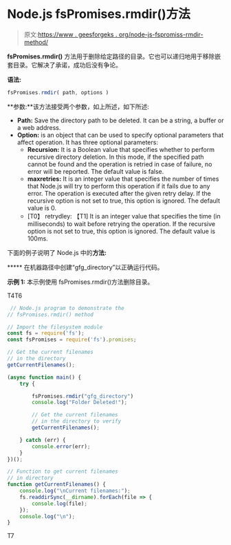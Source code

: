 # Node.js fsPromises.rmdir()方法

> 原文:[https://www . geesforgeks . org/node-js-fspromiss-rmdir-method/](https://www.geeksforgeeks.org/node-js-fspromises-rmdir-method/)

**fsPromises.rmdir()** 方法用于删除给定路径的目录。它也可以递归地用于移除嵌套目录。它解决了承诺，成功后没有争论。

**语法:**

```js
fsPromises.rmdir( path, options )
```

**参数:**该方法接受两个参数，如上所述，如下所述:

*   **Path:** Save the directory path to be deleted. It can be a string, a buffer or a web address.
*   **Option:** is an object that can be used to specify optional parameters that affect operation. It has three optional parameters:
    *   **Recursion:** It is a Boolean value that specifies whether to perform recursive directory deletion. In this mode, if the specified path cannot be found and the operation is retried in case of failure, no error will be reported. The default value is false.
    *   **maxretries:** It is an integer value that specifies the number of times that Node.js will try to perform this operation if it fails due to any error. The operation is executed after the given retry delay. If the recursive option is not set to true, this option is ignored. The default value is 0.
    *   [T0】 retrydley: 【T1] It is an integer value that specifies the time (in milliseconds) to wait before retrying the operation. If the recursive option is not set to true, this option is ignored. The default value is 100ms.

下面的例子说明了 Node.js 中的**方法:**

***** 在机器路径中创建“gfg_directory”以正确运行代码。

**示例 1:** 本示例使用 fsPromises.rmdir()方法删除目录。

T4T6

```js
 // Node.js program to demonstrate the 
// fsPromises.rmdir() method 

// Import the filesystem module 
const fs = require('fs');
const fsPromises = require('fs').promises;

// Get the current filenames 
// in the directory 
getCurrentFilenames();

(async function main() {
    try {

        fsPromises.rmdir("gfg_directory")
        console.log("Folder Deleted!");

        // Get the current filenames 
        // in the directory to verify 
        getCurrentFilenames();

    } catch (err) {
        console.error(err);
    }
})();

// Function to get current filenames 
// in directory 
function getCurrentFilenames() {
    console.log("\nCurrent filenames:");
    fs.readdirSync(__dirname).forEach(file => {
        console.log(file);
    });
    console.log("\n");
} 
```

T7